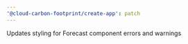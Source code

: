 ```yaml
---
'@cloud-carbon-footprint/create-app': patch
---
```


Updates styling for Forecast component errors and warnings
